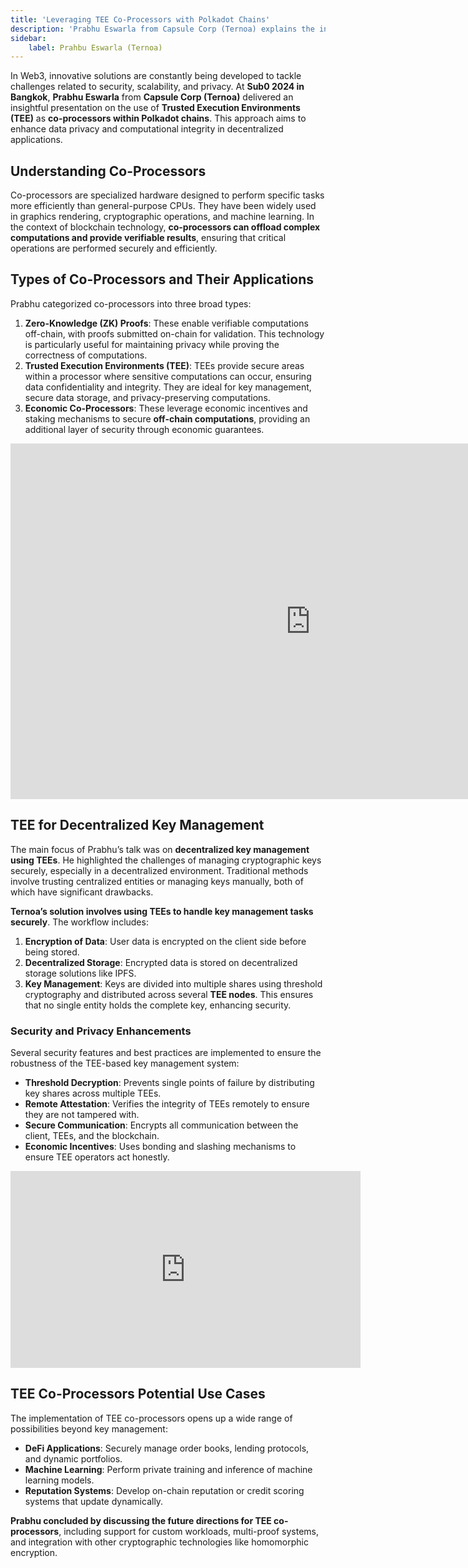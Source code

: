 ```yaml
---
title: 'Leveraging TEE Co-Processors with Polkadot Chains'
description: 'Prabhu Eswarla from Capsule Corp (Ternoa) explains the integration of TEE co-processors with Polkadot chains to enhance data privacy.'
sidebar:
    label: Prahbu Eswarla (Ternoa)
---
```


In Web3, innovative solutions are constantly being developed to tackle challenges related to security, scalability, and privacy. At **Sub0 2024 in Bangkok**, **Prabhu Eswarla** from **Capsule Corp (Ternoa)** delivered an insightful presentation on the use of **Trusted Execution Environments (TEE)** as **co-processors within Polkadot chains**. This approach aims to enhance data privacy and computational integrity in decentralized applications.

## Understanding Co-Processors
Co-processors are specialized hardware designed to perform specific tasks more efficiently than general-purpose CPUs. They have been widely used in graphics rendering, cryptographic operations, and machine learning. In the context of blockchain technology, **co-processors can offload complex computations and provide verifiable results**, ensuring that critical operations are performed securely and efficiently.

## Types of Co-Processors and Their Applications
Prabhu categorized co-processors into three broad types:
1. **Zero-Knowledge (ZK) Proofs**: These enable verifiable computations off-chain, with proofs submitted on-chain for validation. This technology is particularly useful for maintaining privacy while proving the correctness of computations.
2. **Trusted Execution Environments (TEE)**: TEEs provide secure areas within a processor where sensitive computations can occur, ensuring data confidentiality and integrity. They are ideal for key management, secure data storage, and privacy-preserving computations.
3. **Economic Co-Processors**: These leverage economic incentives and staking mechanisms to secure **off-chain computations**, providing an additional layer of security through economic guarantees.

<iframe allowfullscreen="allowfullscreen" frameborder="0" height="569" src="https://docs.google.com/presentation/d/e/2PACX-1vSpKyWF3Evq23lXhd7A6xNk5QxSkV6ebp-r5fAV4Qj5nbdR8Mt_O1nwIiAJm4fJnWkmIYfsA6wBemZi/embed?start=false&loop=false&delayms=60000" width="960"></iframe>

## TEE for Decentralized Key Management
The main focus of Prabhu’s talk was on **decentralized key management using TEEs**. He highlighted the challenges of managing cryptographic keys securely, especially in a decentralized environment. Traditional methods involve trusting centralized entities or managing keys manually, both of which have significant drawbacks.

**Ternoa’s solution involves using TEEs to handle key management tasks securely**. The workflow includes:
1. **Encryption of Data**: User data is encrypted on the client side before being stored.
2. **Decentralized Storage**: Encrypted data is stored on decentralized storage solutions like IPFS.
3. **Key Management**: Keys are divided into multiple shares using threshold cryptography and distributed across several **TEE nodes**. This ensures that no single entity holds the complete key, enhancing security.

### Security and Privacy Enhancements
Several security features and best practices are implemented to ensure the robustness of the TEE-based key management system:

- **Threshold Decryption**: Prevents single points of failure by distributing key shares across multiple TEEs.
- **Remote Attestation**: Verifies the integrity of TEEs remotely to ensure they are not tampered with.
- **Secure Communication**: Encrypts all communication between the client, TEEs, and the blockchain.
- **Economic Incentives**: Uses bonding and slashing mechanisms to ensure TEE operators act honestly.

<iframe allowfullscreen="allowfullscreen" frameborder="0" height="315" src="https://www.youtube.com/embed/gx1nlYm6atw?si=zaEC3ptHC6OUVOVe" title="YouTube video player" width="560"></iframe>

## TEE Co-Processors Potential Use Cases
The implementation of TEE co-processors opens up a wide range of possibilities beyond key management:

- **DeFi Applications**: Securely manage order books, lending protocols, and dynamic portfolios.
- **Machine Learning**: Perform private training and inference of machine learning models.
- **Reputation Systems**: Develop on-chain reputation or credit scoring systems that update dynamically.

**Prabhu concluded by discussing the future directions for TEE co-processors**, including support for custom workloads, multi-proof systems, and integration with other cryptographic technologies like homomorphic encryption.